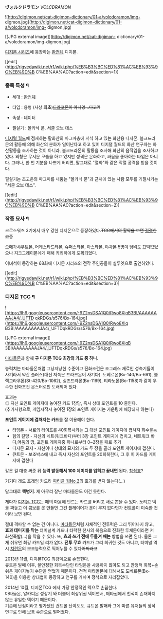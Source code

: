 **ヴォルクドラモン** _VOLCDRAMON_

![http://digimon.net/cat-digimon-dictionary/01-a/volcdoramon/img-
digmon.jpg](http://digimon.net/cat-digimon-dictionary/01-a/volcdoramon/img-
digmon.jpg)

[[JPG external image]](http://digimon.net/cat-digimon-
dictionary/01-a/volcdoramon/img-digmon.jpg)

[디지몬 시리즈](%EB%94%94%EC%A7%80%EB%AA%AC%20%EC%8B%9C%EB%A6%AC%EC%A6%88.md)에
등장하는 [완전체](%EC%99%84%EC%A0%84%EC%B2%B4.md) 디지몬.

[[edit](http://rigvedawiki.net/r1/wiki.php/%EB%B3%BC%ED%81%AC%EB%93%9C%EB%9D%B
C%EB%AA%AC?action=edit&section=1)]

### 종족 특성 ¶

  * 세대 : [완전체](%EC%99%84%EC%A0%84%EC%B2%B4.md)
  * 타입 : 용형 (사상 **최초**)<del>[드라코몬](%EB%93%9C%EB%9D%BC%EC%BD%94%EB%AA%AC.md)이 아니었...다고?!</del>
  * 속성 : 데이터  

  * 필살기 : 볼카닉 폰, 서클 오브 데스  

[디지털 월드](%EB%94%94%EC%A7%80%ED%84%B8%20%EC%9B%94%EB%93%9C.md)에 점재하는 활화산의
마그마층에 서식 하고 있는 화산용 디지몬. 볼크드라몬의 활동에 의해 화산의 분화가 일어난다고 하고 있어 디지털 월드의 화산 연구자는
화산활동을 조사하는 것이 아니라, 볼크드라몬의 활동을 조사해 화산의 움직임을 조사하고 있다. 외형은 무서운 모습을 하고 있지만 성격은
온화하고, 싸움을 좋아하는 타입은 아니다. 그러나, 한 번 기분을 나쁘게 버리면, 말그대로 "열화"와 같은 작열 공격을 받을 것이다.

  

필살기는 초고온의 마그마를 내뿜는 "볼카닉 폰"과 근처에 있는 사람 모두를 기절시키는 "서클 오브 데스".

  

[[edit](http://rigvedawiki.net/r1/wiki.php/%EB%B3%BC%ED%81%AC%EB%93%9C%EB%9D%B
C%EB%AA%AC?action=edit&section=2)]

### 작중 묘사 ¶

크로스워즈 3기에서 매우 강한 디지몬으로 등장하였다.<del>TCG에서의 활약을 보면
[적절](%EC%A0%81%EC%A0%88.md)한 고증</del>

  

오메가샤우트몬, 어레스타드라몬, 슈퍼스타몬, 아스타몬, 야차몬 5명이 덤벼도 끄떡없었으나 지크그레이몬에게 패해 키리하에게 포획되었다.

  

이녀석이 등장하는 68화에 디지몬 시리즈의 전작 주인공들이 실루엣으로 출연하였다.

  

[[edit](http://rigvedawiki.net/r1/wiki.php/%EB%B3%BC%ED%81%AC%EB%93%9C%EB%9D%B
C%EB%AA%AC?action=edit&section=3)]

### [디지몬 TCG](%EB%94%94%EC%A7%80%EB%AA%AC%20TCG.md) ¶

![https://lh6.googleusercontent.com/-9Z2nsDSA1Q0/Rwo8XlqB3BI/AAAAAAAAJA4/_UFTD
qkRDGs/s576/Bx-164.jpg](https://lh6.googleusercontent.com/-9Z2nsDSA1Q0/Rwo8Xlq
B3BI/AAAAAAAAJA4/_UFTDqkRDGs/s576/Bx-164.jpg)

[[JPG external image]](https://lh6.googleusercontent.com/-9Z2nsDSA1Q0/Rwo8XlqB
3BI/AAAAAAAAJA4/_UFTDqkRDGs/s576/Bx-164.jpg)

  

[마타돌몬](%EB%A7%88%ED%83%80%EB%8F%84%EB%A5%B4%EB%AA%AC.md)과 함께 **구 디지몬 TCG
최강의 카드 중 하나**.

  

능력치는 마타돌몬처럼 그냥저냥한 수준이고 진화조건은 조그레스 재료인 성숙기들이 사기라서 약간 플러스(대신 저쪽은 드라크몬이 사기다).
도베르몬(Bx-140/Bo-661), 블랙그라우몬(St-420/Bo-1062), 실즈드라몬(Bo-1169), 티라노몬(Bo-1158)과 같이
우수한 진화조건 몬스터로만 도배되어 있다.

  

효과는  
◎ 자신 포인트 게이지에 놓여진 카드 1장당, 즉시 상대 포인트를 10 줄인다.  
(추가사항으로, 게임시작시 놓여진 1장의 포인트 게이지는 카운팅에 해당되지 않는다)

  

**포인트 게이지에 겹쳐지는 카드**를 잘 이용해야 한다.  

  * 타임몬 - 서로의 라이프를 40회복시키는 그 대신 포인트 게이지에 겹쳐져 회수불능
  * 힘의 갈망 - 자신의 네트(워크바다)부터 3장 포인트 게이지에 겹치고, 네트워크 바다,어둠의 땅, 포인트 게이지중 하나로부터 0~2장을 패로 추가
  * 디지몬 묘지 - 자신이나 상대의 묘지의 카드 두 장을 골라 포인트 게이지에 겹친다.
  * 큐트몬 - 보조박스에 내고 즉시 자신의 포인트를 20회복한다, 그 후 이 카드를 게이지에 겹친다  

같은 걸 대충 써준 뒤 **능력 발동해서 100 데미지를 입히고 끝내면** 된다. [참쉽죠](%EC%B0%B8%20%EC%89%BD%EC%A3%A0.md)?

  

거기다 레드 프레임 카드라 [파티클 웜No.2](%ED%8C%8C%ED%8B%B0%ED%81%B4%20%EC%9B%9C%20No.2.md)의 효과를 받지 않는다(…)

  

말그대로 **핵병기**. 제 아무리 잘난 마타돌몬도 이건 못한다.

  

게다가 [디지몬 TCG](%EB%94%94%EC%A7%80%EB%AA%AC%20TCG.md)는 패의 마음에 안드는 카드를 버리고 새로
뽑을 수 있다. 노리고 덱을 짜놓고 이 콤보를 못 만들면 그건 플레이어가 운이 무지 없다던가 컨트롤이 미숙한 것이라 보면 된다.

  

절대 격파할 수 없는 건 아니다.
[마타돌몬](%EB%A7%88%ED%83%80%EB%8F%84%EB%A5%B4%EB%AA%AC.md)처럼 자체적인 전투력은 그리
뛰어나지 않고, **효과 데미지를 막는** 터미널계 카드나 타락한 천사의 복음으로 진화한 루체몬이라면 저 화산폭발(...)을 막을 수 있다.
또, **효과 쓰기 전에 두들겨 패는** 방법을 쓰면 된다. 물론 그게 쉬우면 최강 카드일 리가 없다. **전투 무효** 카드가 그리 희귀한
것도 아니고, 터미널 역시 [치린몬](%EC%B9%98%EB%A6%B0%EB%AA%AC.md)의 보조능력으로 찍어누를 수
있다<del>어쩌라고</del>

  

2013년 11월, 디지몬TCG 최강덱으로 손꼽힌다.  
큐트몬 발매 이후, 불안정한 회복수단인 타임몬을 사용하지 않아도 되고 안정적 회복+손쉬운 게이지쌓기 수단을 얻었기 때문이다. 천적 마타돌몬에
대해서도 도베르몬(Bx-140)을 이용한 상대법이 등장하고 연구를 거치며 정석으로 자리잡았다.

  

2014년 10월, 디지몬TCG 에서 가장 안정적인 덱으로 손꼽힌다.  
마타돌몬, 알카디몬 성장기 와 더불어 최상위권 덱이면서, 메타권에서 천적이 존재하지 않는 유일한 덱이기 때문이다.  
기존에 난점이라고 평가됐던 컨트롤 난이도도, 큐트몬 발매와 그에 따른 유저들의 정석 연구로 인해 보통 수준으로 떨어졌다.

